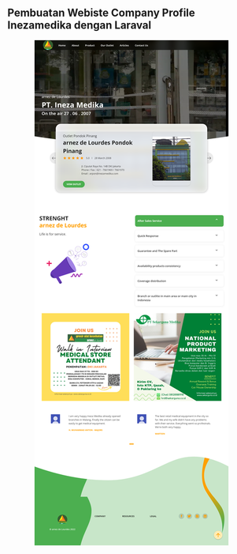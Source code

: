 ## Pembuatan Webiste Company Profile Inezamedika dengan Laraval

<p align="center"><a href="https://inezamedika.com/" target="_blank"><img src="https://github.com/andhika-satriawan/inezamedika/blob/master/public/assets/images/laravel-inezamedika.png" ></a></p>

